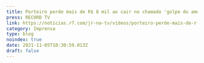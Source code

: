 ```yaml
---
title: Porteiro perde mais de R$ 8 mil ao cair no chamado 'golpe do amor' pela internet
press: RECORD TV
link: https://noticias.r7.com/jr-na-tv/videos/porteiro-perde-mais-de-r-8-mil-ao-cair-no-chamado-golpe-do-amor-pela-internet-05112021
category: Imprensa
type: blog
noindex: true
date: 2021-11-05T10:30:59.013Z
draft: false
---
```

